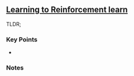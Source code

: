 ## [Learning to Reinforcement learn](https://arxiv.org/pdf/1611.05763.pdf)

TLDR; 

### Key Points
- 

### Notes
